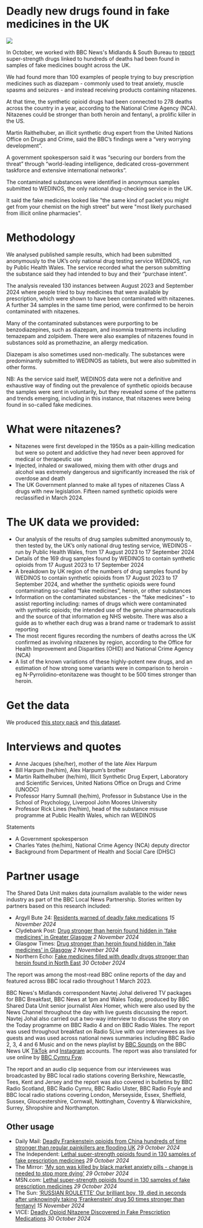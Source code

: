 # Deadly new drugs found in fake medicines in the UK

![](https://ichef.bbci.co.uk/ace/standard/976/cpsprodpb/8bef/live/9dc756c0-9151-11ef-b9b6-5d881936e68f.jpg.webp)

In October, we worked with BBC News's Midlands & South Bureau to [report](https://www.bbc.co.uk/news/articles/cx2520kvl1wo) super-strength drugs linked to hundreds of deaths had been found in samples of fake medicines bought across the UK.

We had found more than 100 examples of people trying to buy prescription medicines such as diazepam - commonly used to treat anxiety, muscle spasms and seizures - and instead receiving products containing nitazenes.

At that time, the synthetic opioid drugs had been connected to 278 deaths across the country in a year, according to the National Crime Agency (NCA). Nitazenes could be stronger than both heroin and fentanyl, a prolific killer in the US.

Martin Raithelhuber, an illicit synthetic drug expert from the United Nations Office on Drugs and Crime, said the BBC’s findings were a “very worrying development”.

A government spokesperson said it was “securing our borders from the threat” through “world-leading intelligence, dedicated cross-government taskforce and extensive international networks”.

The contaminated substances were identified in anonymous samples submitted to WEDINOS, the only national drug-checking service in the UK.

It said the fake medicines looked like "the same kind of packet you might get from your chemist on the high street" but were "most likely purchased from illicit online pharmacies".

# Methodology

We analysed published sample results, which had been submitted anonymously to the UK’s only national drug testing service WEDINOS, run by Public Health Wales. The service recorded what the person submitting the substance said they had intended to buy and their “purchase intent”.

The analysis revealed 130 instances between August 2023 and September 2024 where people tried to buy medicines that were available by prescription, which were shown to have been contaminated with nitazenes. A further 34 samples in the same time period, were confirmed to be heroin contaminated with nitazenes.

Many of the contaminated substances were purporting to be benzodiazepines, such as diazepam, and insomnia treatments including temazepam and zolpidem. There were also examples of nitazenes found in substances sold as promethazine, an allergy medication.

Diazepam is also sometimes used non-medically. The substances were predominantly submitted to WEDINOS as tablets, but were also submitted in other forms.

NB: As the service said itself, WEDINOS data were not a definitive and exhaustive way of finding out the prevalence of synthetic opioids because the samples were sent in voluntarily, but they revealed some of the patterns and trends emerging, including in this instance, that nitazenes were being found in so-called fake medicines. 


# What were nitazenes?

- Nitazenes were first developed in the 1950s as a pain-killing medication but were so potent and addictive they had never been approved for medical or therapeutic use
- Injected, inhaled or swallowed, mixing them with other drugs and alcohol was extremely dangerous and significantly increased the risk of overdose and death
- The UK Government planned to make all types of nitazenes Class A drugs with new legislation. Fifteen named synthetic opioids were reclassified in March 2024.

# The UK data we provided:

- Our analysis of the results of drug samples submitted anonymously to, then tested by, the UK’s only national drug testing service, WEDINOS - run by Public Health Wales, from 17 August 2023 to 17 September 2024
- Details of the 169 drug samples found by WEDINOS to contain synthetic opioids from 17 August 2023 to 17 September 2024
- A breakdown by UK region of the numbers of drug samples found by WEDINOS to contain synthetic opioids from 17 August 2023 to 17 September 2024, and whether the synthetic opioids were found contaminating so-called “fake medicines”, heroin, or other substances
- Information on the contaminated substances - the “fake medicines” - to assist reporting including: names of drugs which were contaminated with synthetic opioids; the intended use of the genuine pharmaceuticals and the source of that information eg NHS website. There was also a guide as to whether each drug was a brand name or trademark to assist reporting
- The most recent figures recording the numbers of deaths across the UK confirmed as involving nitazenes by region, according to the Office for Health Improvement and Disparities (OHID) and National Crime Agency (NCA)
- A list of the known variations of these highly-potent new drugs, and an estimation of how strong some variants were in comparison to heroin - eg N-Pyrrolidino-etonitazene was thought to be 500 times stronger than heroin.


# Get the data

We produced [this story pack](https://docs.google.com/document/d/1Phx7wkbLUcAFmX02fuHLhKiM8c5n_4XY6GQERsYMJsQ/edit?tab=t.0) and [this dataset](https://docs.google.com/spreadsheets/d/165Nb11JWkOQP9moSF3ivhOPc9iHVvLsKRshkpfu6Puc/edit?usp=sharing).


# Interviews and quotes

- Anne Jacques (she/her), mother of the late Alex Harpum
- Bill Harpum (he/him), Alex Harpum’s brother
- Martin Raithelhuber (he/him), Illicit Synthetic Drug Expert, Laboratory and Scientific Services, United Nations Office on Drugs and Crime (UNODC)
- Professor Harry Sumnall (he/him), Professor in Substance Use in the School of Psychology, Liverpool John Moores University
- Professor Rick Lines (he/him), head of the substance misuse programme at Public Health Wales, which ran WEDINOS 

Statements
- A Government spokesperson
- Charles Yates (he/him), National Crime Agency (NCA) deputy director
- Background from Department of Health and Social Care (DHSC)



# Partner usage

The Shared Data Unit makes data journalism available to the wider news industry as part of the BBC Local News Partnership. Stories written by partners based on this research included:

- Argyll Bute 24: [Residents warned of deadly fake medications](https://www.argyllbute24.co.uk/residents-warned-of-deadly-fake-medications/) *15 November 2024*
- Clydebank Post: [Drug stronger than heroin found hidden in 'fake medicines' in Greater Glasgow](https://www.clydebankpost.co.uk/news/24692457.drug-stronger-heroin-found-hidden-fake-medicines-glasgow/) *2 November 2024*
- Glasgow Times: [Drug stronger than heroin found hidden in 'fake medicines' in Glasgow](https://www.glasgowtimes.co.uk/news/scottish-news/24692457.drug-stronger-heroin-found-hidden-fake-medicines-glasgow/) *2 November 2024*
- Northern Echo: [Fake medicines filled with deadly drugs stronger than heroin found in North East](https://www.thenorthernecho.co.uk/news/24686293.fake-medicines-filled-deadly-drugs-found-north-east/) *30 October 2024*

The report was among the most-read BBC online reports of the day and featured across BBC local radio throughout 1 March 2023.

BBC News's Midlands correspondent Navtej Johal delivered TV packages for BBC Breakfast, BBC News at 1pm and Wales Today, produced by BBC Shared Data Unit senior journalist Alex Homer, which were also used by the News Channel throughout the day with live guests discussing the report. Navtej Johal also carried out a two-way interview to discuss the story on the Today programme on BBC Radio 4 and on BBC Radio Wales. The report was used throughout breakfast on Radio 5Live with our interviewees as live guests and was used across national news summaries including BBC Radio 2, 3, 4 and 6 Music and on the news playlist by [BBC Sounds](https://www.bbc.co.uk/sounds/play/p0f5zbln](https://www.bbc.co.uk/sounds/play/p0k0thzk)) on the BBC News UK [TikTok](https://www.tiktok.com/@bbcnews/video/7431271996463402273?lang=en) and [Instagram](https://www.instagram.com/p/DBt6rIvqUPu/?hl=en) accounts. The report was also translated for use online by [BBC Cymru Fyw](https://www.bbc.co.uk/cymrufyw/erthyglau/cp3n1yxzv09o).

The report and an audio clip sequence from our interviewees was broadcasted by BBC local radio stations covering Berkshire, Newcastle, Tees, Kent and Jersey and the report was also covered in bulletins by BBC Radio Scotland, BBC Radio Cymru, BBC Radio Ulster, BBC Radio Foyle and BBC local radio stations covering London, Merseyside, Essex, Sheffield, Sussex, Gloucestershire, Cornwall, Nottingham, Coventry & Warwickshire, Surrey, Shropshire and Northampton.


## Other usage

- Daily Mail: [Deadly Frankenstein opioids from China hundreds of time stronger than regular painkillers are flooding UK](https://www.dailymail.co.uk/health/article-14016067/Frankenstein-opioids-China-stronger-painkillers-UK.html) *29 October 2024*
- The Independent: [Lethal super-strength opioids found in 130 samples of fake prescription medicines](https://www.independent.co.uk/news/uk/crime/opioid-prescription-medication-anxiety-xanax-nitazenes-b2637412.html) *29 October 2024*
- The Mirror: ['My son was killed by black market anxiety pills - change is needed to stop more dying'](https://www.mirror.co.uk/news/uk-news/my-son-killed-black-market-33996372) *29 October 2024*
- MSN.com: [Lethal super-strength opioids found in 130 samples of fake prescription medicines](https://www.msn.com/en-gb/health/other/lethal-super-strength-opioids-found-in-130-samples-of-fake-prescription-medicines/ar-AA1t8cxH?ocid=Peregrine) *29 October 2024*
- The Sun: [‘RUSSIAN ROULETTE’ Our brilliant boy, 19, died in seconds after unknowingly taking ‘Frankenstein’ drug 50 times stronger than fentanyl](https://www.thesun.co.uk/news/31695225/nitazenes-frankenstein-drug-death-fentanyl-epidemic/) *15 November 2024*
- VICE: [Deadly Opioid Nitazene Discovered in Fake Prescription Medications](https://www.vice.com/en/article/deadly-opioid-nitazene-discovered-in-fake-prescription-medications/) *30 October 2024*
